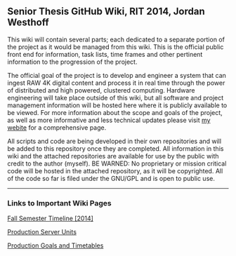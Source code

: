 ## Senior Thesis GitHub Wiki, RIT 2014, Jordan Westhoff

This wiki will contain several parts; each dedicated to a separate portion of the project as it would be managed from this wiki. This is the official public front end for information, task lists, time frames and other pertinent information to the progression of the project.

The official goal of the project is to develop and engineer a system that can ingest RAW 4K digital content and process it in real time through the power of distributed and high powered, clustered computing. Hardware engineering will take place outside of this wiki, but all software and project management information will be hosted here where it is publicly available to be viewed. For more information about the scope and goals of the project, as well as more informative and less technical updates please visit [my webite](http://jordanwesthoff.com/about/senior-thesis-project-rit-b-s/) for a comprehensive page.

All scripts and code are being developed in their own repositories and will be added to this repository once they are completed. All information in this wiki and the attached repositories are available for use by the public with credit to the author (myself). BE WARNED: No proprietary or mission critical code will be hosted in the attached repository, as it will be copyrighted. All of the code so far is filed under the GNU/GPL and is open to public use.

---------------------------------------------
### Links to Important Wiki Pages

[Fall Semester Timeline [2014]](https://github.com/jordanwesthoff/senior_thesis/wiki/In-Depth-FALL-Semester-Timeline)

[Production Server Units](https://github.com/jordanwesthoff/senior_thesis/wiki/Production-Servers-(9.1.2014))

[Production Goals and Timetables](https://github.com/jordanwesthoff/senior_thesis/wiki/Production-Goals-and-Information)